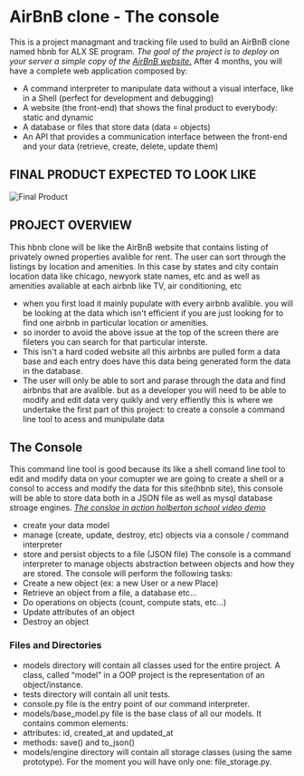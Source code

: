 # AirBnB clone - The console
This is a project managmant and tracking file used to build an AirBnB clone named hbnb for ALX SE program.
*The goal of the project is to deploy on your server a simple copy of the [ AirBnB website.](https://www.airbnb.com/)*
After 4 months, you will have a complete web application composed by:
- A command interpreter to manipulate data without a visual interface, like in a Shell (perfect for development and debugging)
- A website (the front-end) that shows the final product to everybody: static and dynamic
- A database or files that store data (data = objects)
- An API that provides a communication interface between the front-end and your data (retrieve, create, delete, update them)
## FINAL PRODUCT EXPECTED TO LOOK LIKE  
![Final Product](https://github.com/henicodes/AirBnB_clone/blob/master/hbnb%20final%20look.png)

## PROJECT OVERVIEW
This hbnb clone will be like the AirBnB website that contains listing of privately owned properties avalible for rent.
The user can sort through the listings by location and amenities.
In this case by states and city contain location data like chicago, newyork state names, etc and
as well as amenities avaliable at each airbnb like TV, air conditioning, etc
- when you first load it mainly pupulate with every airbnb avalible. you will be looking at the data which isn't efficient if you are just looking for to find one airbnb in particular location or amenities.
- so inorder to avoid the above issue at the top of the screen there are fileters you can search for that particular interste.
- This isn't a hard coded website all this airbnbs are pulled form a data base and each entry does have this data being generated form the data in the database. 
- The user will only be able to sort and parase through the data and find airbnbs that are avalible. but as a developer you will need to be able to modify and edit data very quikly and very effiently this is where we undertake the first part of this project: to create a console a command line tool to acess and munipulate data 
## The Console
This command line tool is good because its like a shell comand line tool to edit and modify data on your comupter we are going to create a shell or a consol to access and modify the data for this site(hbnb site), this console will be able to store data both in a JSON file as well as mysql database stroage engines.
*[The consloe in action holberton school video demo](https://www.youtube.com/watch?v=jeJwRB33YNg)*
- create your data model
- manage (create, update, destroy, etc) objects via a console / command interpreter
- store and persist objects to a file (JSON file)
The console is a command interpreter to manage objects abstraction between objects and how they are stored.
The console will perform the following tasks:
- Create a new object (ex: a new User or a new Place)
- Retrieve an object from a file, a database etc…
- Do operations on objects (count, compute stats, etc…)
- Update attributes of an object
- Destroy an object
### Files and Directories
- models directory will contain all classes used for the entire project. A class, called “model” in a OOP project is the representation of an object/instance.
- tests directory will contain all unit tests.
- console.py file is the entry point of our command interpreter.
- models/base_model.py file is the base class of all our models. It contains common elements:
- attributes: id, created_at and updated_at
- methods: save() and to_json()
- models/engine directory will contain all storage classes (using the same prototype). For the moment you will have only one: file_storage.py.
